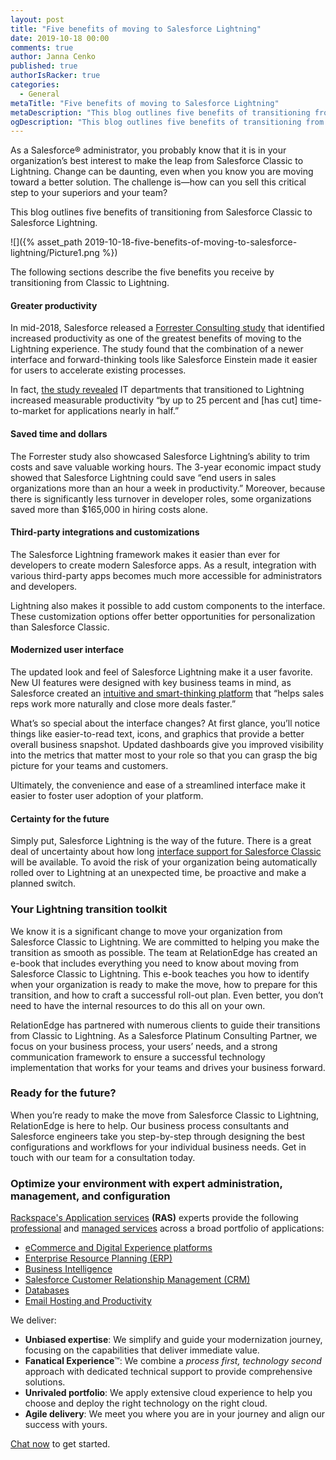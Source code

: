 ```yaml
---
layout: post
title: "Five benefits of moving to Salesforce Lightning"
date: 2019-10-18 00:00
comments: true
author: Janna Cenko
published: true
authorIsRacker: true
categories:
  - General
metaTitle: "Five benefits of moving to Salesforce Lightning"
metaDescription: "This blog outlines five benefits of transitioning from Salesforce Classic to Salesforce Lightning."
ogDescription: "This blog outlines five benefits of transitioning from Salesforce Classic to Salesforce Lightning."
---
```


As a Salesforce&reg; administrator, you probably know that it is in your organization’s 
best interest to make the leap from Salesforce Classic to Lightning. Change can be
daunting, even when you know you are moving toward a better solution. The challenge
is&mdash;how can you sell this critical step to your superiors and your team? 

This blog outlines five benefits of transitioning from Salesforce Classic to Salesforce Lightning.

<!-- more -->
![]({% asset_path 2019-10-18-five-benefits-of-moving-to-salesforce-lightning/Picture1.png %})

The following sections describe the five benefits you receive by transitioning from Classic to Lightning.

#### Greater productivity

In mid-2018, Salesforce released a [Forrester Consulting study](https://www.prnewswire.com/news-releases/total-economic-impact-study-on-salesforce-lightning-shows-341-percent-return-on-investment-over-three-years-300661371.html) that identified increased productivity as one of the greatest benefits of moving to the Lightning experience. The study found that the combination of a newer interface and forward-thinking tools like Salesforce Einstein made it easier for users to accelerate existing processes. 

In fact, [the study revealed](https://www.prnewswire.com/news-releases/total-economic-impact-study-on-salesforce-lightning-shows-341-percent-return-on-investment-over-three-years-300661371.html) IT departments that transitioned to Lightning increased measurable productivity “by up to 25 percent and [has cut] time-to-market for applications nearly in half.”

#### Saved time and dollars

The Forrester study also showcased Salesforce Lightning’s ability to trim costs and save valuable working hours. The 3-year economic impact study showed that Salesforce Lightning could save “end users in sales organizations more than an hour a week in productivity.” Moreover, because there is significantly less turnover in developer roles, some organizations saved more than $165,000 in hiring costs alone.

#### Third-party integrations and customizations

The Salesforce Lightning framework makes it easier than ever for developers to create modern Salesforce apps. As a result, integration with various third-party apps becomes much more accessible for administrators and developers.

Lightning also makes it possible to add custom components to the interface. These customization options offer better opportunities for personalization than Salesforce Classic.

#### Modernized user interface

The updated look and feel of Salesforce Lightning make it a user favorite. New UI features were designed with key business teams in mind, as Salesforce created an [intuitive and smart-thinking platform](https://releasenotes.docs.salesforce.com/en-us/spring16/release-notes/rn_lex.htm) that “helps sales reps work more naturally and close more deals faster.” 

What’s so special about the interface changes? At first glance, you’ll notice things like easier-to-read text, icons, and graphics that provide a better overall business snapshot. Updated dashboards give you improved visibility into the metrics that matter most to your role so that you can grasp the big picture for your teams and customers. 

Ultimately, the convenience and ease of a streamlined interface make it easier to foster user adoption of your platform.

#### Certainty for the future

Simply put, Salesforce Lightning is the way of the future. There is a great deal of uncertainty about how long [interface support for Salesforce Classic](https://tech.co/crm-software/salesforce-lightning-vs-classic-compared) will be available. To avoid the risk of your organization being automatically rolled over to Lightning at an unexpected time, be proactive and make a planned switch.

### Your Lightning transition toolkit

We know it is a significant change to move your organization from Salesforce Classic to Lightning. We are committed to helping you make the transition as smooth as possible. The team at RelationEdge has created an e-book that includes everything you need to know about moving from Salesforce Classic to Lightning. This e-book teaches you how to identify when your organization is ready to make the move, how to prepare for this transition, and how to craft a successful roll-out plan. Even better, you don’t need to have the internal resources to do this all on your own. 

RelationEdge has partnered with numerous clients to guide their transitions from Classic to Lightning. As a Salesforce Platinum Consulting Partner, we focus on your business process, your users’ needs, and a strong communication framework to ensure a successful technology implementation that works for your teams and drives your business forward.

### Ready for the future?

When you’re ready to make the move from Salesforce Classic to Lightning, RelationEdge is here to help. Our business process consultants and Salesforce engineers take you step-by-step through designing the best configurations and workflows for your individual business needs. Get in touch with our team for a consultation today.


### Optimize your environment with expert administration, management, and configuration

[Rackspace's Application services](https://www.rackspace.com/application-management/managed-services)
**(RAS)** experts provide the following [professional](https://www.rackspace.com/application-management/professional-services)
and
[managed services](https://www.rackspace.com/application-management/managed-services) across
a broad portfolio of applications:

- [eCommerce and Digital Experience platforms](https://www.rackspace.com/ecommerce-digital-experience)
- [Enterprise Resource Planning (ERP)](https://www.rackspace.com/erp)
- [Business Intelligence](https://www.rackspace.com/business-intelligence)
- [Salesforce Customer Relationship Management (CRM)](https://www.rackspace.com/salesforce-managed-services)
- [Databases](https://www.rackspace.com/dba-services)
- [Email Hosting and Productivity](https://www.rackspace.com/email-hosting)

We deliver:

- **Unbiased expertise**: We simplify and guide your modernization journey,
focusing on the capabilities that deliver immediate value.
- **Fanatical Experience**&trade;: We combine a *process first, technology second*
approach with dedicated technical support to provide comprehensive solutions.
- **Unrivaled portfolio**: We apply extensive cloud experience to help you
choose and deploy the right technology on the right cloud.
- **Agile delivery**: We meet you where you are in your journey and align
our success with yours.

[Chat now](https://www.rackspace.com/#chat) to get started.

